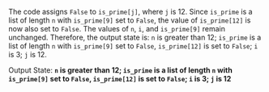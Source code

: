The code assigns `False` to `is_prime[j]`, where `j` is 12. Since `is_prime` is a list of length `n` with `is_prime[9]` set to `False`, the value of `is_prime[12]` is now also set to `False`. The values of `n`, `i`, and `is_prime[9]` remain unchanged. Therefore, the output state is: `n` is greater than 12; `is_prime` is a list of length `n` with `is_prime[9]` set to `False`, `is_prime[12]` is set to `False`; `i` is 3; `j` is 12.

Output State: **`n` is greater than 12; `is_prime` is a list of length `n` with `is_prime[9]` set to `False`, `is_prime[12]` is set to `False`; `i` is 3; `j` is 12**